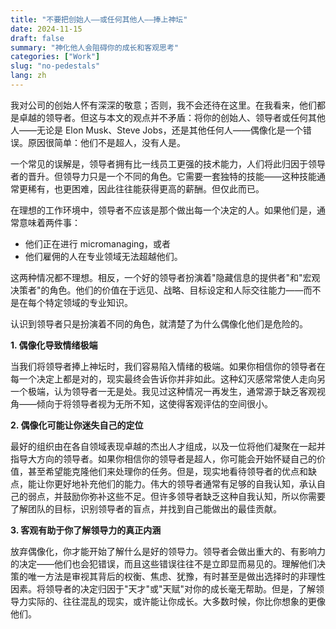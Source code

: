 ```yaml
---
title: "不要把创始人——或任何其他人——捧上神坛"
date: 2024-11-15
draft: false
summary: "神化他人会阻碍你的成长和客观思考"
categories: ["Work"]
slug: "no-pedestals"
lang: zh
---
```



我对公司的创始人怀有深深的敬意；否则，我不会还待在这里。在我看来，他们都是卓越的领导者。但这与本文的观点并不矛盾：将你的创始人、领导者或任何其他人——无论是 Elon Musk、Steve Jobs，还是其他任何人——偶像化是一个错误。原因很简单：他们不是超人，没有人是。

一个常见的误解是，领导者拥有比一线员工更强的技术能力，人们将此归因于领导者的晋升。但领导力只是一个不同的角色。它需要一套独特的技能——这种技能通常更稀有，也更困难，因此往往能获得更高的薪酬。但仅此而已。

在理想的工作环境中，领导者不应该是那个做出每一个决定的人。如果他们是，通常意味着两件事：

-   他们正在进行 micromanaging，或者
-   他们雇佣的人在专业领域无法超越他们。

这两种情况都不理想。相反，一个好的领导者扮演着"隐藏信息的提供者"和"宏观决策者"的角色。他们的价值在于远见、战略、目标设定和人际交往能力——而不是在每个特定领域的专业知识。

认识到领导者只是扮演着不同的角色，就清楚了为什么偶像化他们是危险的。

**1. 偶像化导致情绪极端**

当我们将领导者捧上神坛时，我们容易陷入情绪的极端。如果你相信你的领导者在每一个决定上都是对的，现实最终会告诉你并非如此。这种幻灭感常常使人走向另一个极端，认为领导者一无是处。我见过这种情况一再发生，通常源于缺乏客观视角——倾向于将领导者视为无所不知，这使得客观评估的空间很小。

**2. 偶像化可能让你迷失自己的定位**

最好的组织由在各自领域表现卓越的杰出人才组成，以及一位将他们凝聚在一起并指导大方向的领导者。如果你相信你的领导者是超人，你可能会开始怀疑自己的价值，甚至希望能克隆他们来处理你的任务。但是，现实地看待领导者的优点和缺点，能让你更好地补充他们的能力。伟大的领导者通常有足够的自我认知，承认自己的弱点，并鼓励你弥补这些不足。但许多领导者缺乏这种自我认知，所以你需要了解团队的目标，识别领导者的盲点，并找到自己能做出的最佳贡献。

**3. 客观有助于你了解领导力的真正内涵**

放弃偶像化，你才能开始了解什么是好的领导力。领导者会做出重大的、有影响力的决定——他们也会犯错误，而且这些错误往往不是立即显而易见的。理解他们决策的唯一方法是审视其背后的权衡、焦虑、犹豫，有时甚至是做出选择时的非理性因素。将领导者的决定归因于"天才"或"天赋"对你的成长毫无帮助。但是，了解领导力实际的、往往混乱的现实，或许能让你成长。大多数时候，你比你想象的更像他们。